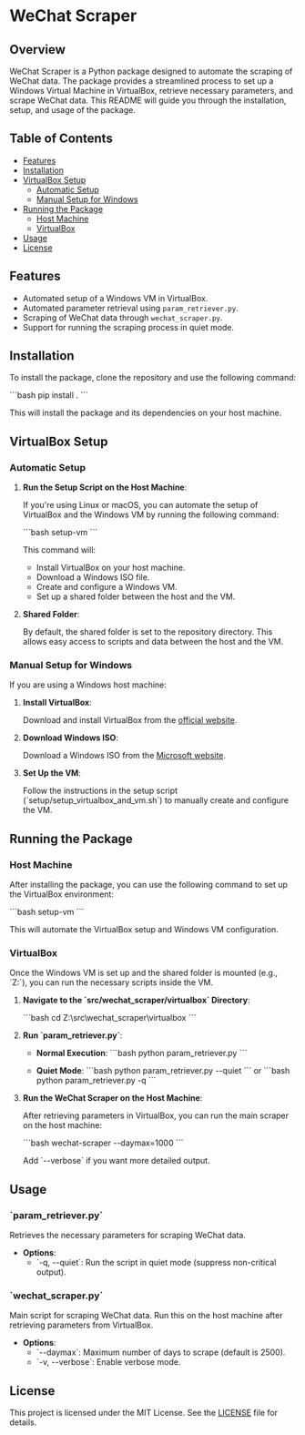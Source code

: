 
# WeChat Scraper

## Overview

WeChat Scraper is a Python package designed to automate the scraping of WeChat data. The package provides a streamlined process to set up a Windows Virtual Machine in VirtualBox, retrieve necessary parameters, and scrape WeChat data. This README will guide you through the installation, setup, and usage of the package.

## Table of Contents

- [Features](#features)
- [Installation](#installation)
- [VirtualBox Setup](#virtualbox-setup)
  - [Automatic Setup](#automatic-setup)
  - [Manual Setup for Windows](#manual-setup-for-windows)
- [Running the Package](#running-the-package)
  - [Host Machine](#host-machine)
  - [VirtualBox](#virtualbox)
- [Usage](#usage)
- [License](#license)

## Features

- Automated setup of a Windows VM in VirtualBox.
- Automated parameter retrieval using `param_retriever.py`.
- Scraping of WeChat data through `wechat_scraper.py`.
- Support for running the scraping process in quiet mode.

## Installation

To install the package, clone the repository and use the following command:

\`\`\`bash
pip install .
\`\`\`

This will install the package and its dependencies on your host machine.

## VirtualBox Setup

### Automatic Setup

1. **Run the Setup Script on the Host Machine**:

   If you're using Linux or macOS, you can automate the setup of VirtualBox and the Windows VM by running the following command:

   \`\`\`bash
   setup-vm
   \`\`\`

   This command will:
   - Install VirtualBox on your host machine.
   - Download a Windows ISO file.
   - Create and configure a Windows VM.
   - Set up a shared folder between the host and the VM.

2. **Shared Folder**:

   By default, the shared folder is set to the repository directory. This allows easy access to scripts and data between the host and the VM.

### Manual Setup for Windows

If you are using a Windows host machine:

1. **Install VirtualBox**:

   Download and install VirtualBox from the [official website](https://www.virtualbox.org/wiki/Downloads).

2. **Download Windows ISO**:

   Download a Windows ISO from the [Microsoft website](https://www.microsoft.com/en-us/software-download/windows10).

3. **Set Up the VM**:

   Follow the instructions in the setup script (\`setup/setup_virtualbox_and_vm.sh\`) to manually create and configure the VM.

## Running the Package

### Host Machine

After installing the package, you can use the following command to set up the VirtualBox environment:

\`\`\`bash
setup-vm
\`\`\`

This will automate the VirtualBox setup and Windows VM configuration.

### VirtualBox

Once the Windows VM is set up and the shared folder is mounted (e.g., \`Z:\`), you can run the necessary scripts inside the VM.

1. **Navigate to the \`src/wechat_scraper/virtualbox\` Directory**:

   \`\`\`bash
   cd Z:\src\wechat_scraper\virtualbox
   \`\`\`

2. **Run \`param_retriever.py\`**:

   - **Normal Execution**:
     \`\`\`bash
     python param_retriever.py
     \`\`\`

   - **Quiet Mode**:
     \`\`\`bash
     python param_retriever.py --quiet
     \`\`\`
     or
     \`\`\`bash
     python param_retriever.py -q
     \`\`\`

3. **Run the WeChat Scraper on the Host Machine**:

   After retrieving parameters in VirtualBox, you can run the main scraper on the host machine:

   \`\`\`bash
   wechat-scraper --daymax=1000
   \`\`\`

   Add \`--verbose\` if you want more detailed output.

## Usage

### \`param_retriever.py\`

Retrieves the necessary parameters for scraping WeChat data.

- **Options**:
  - \`-q, --quiet\`: Run the script in quiet mode (suppress non-critical output).

### \`wechat_scraper.py\`

Main script for scraping WeChat data. Run this on the host machine after retrieving parameters from VirtualBox.

- **Options**:
  - \`--daymax\`: Maximum number of days to scrape (default is 2500).
  - \`-v, --verbose\`: Enable verbose mode.

## License

This project is licensed under the MIT License. See the [LICENSE](LICENSE) file for details.
